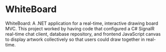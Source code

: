 # WhiteBoard

WhiteBoard: A .NET application for a real-time, interactive drawing board MVC. This project worked by having code that
configured a C# SignalR real-time chat client, database repository, and frontend JavaScript canvas to display artwork
collectively so that users could draw together in real-time.
